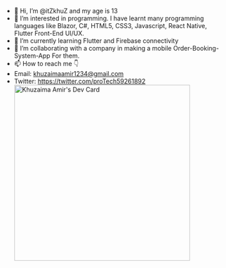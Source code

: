 - 👋 Hi, I’m @itZkhuZ and my age is 13
- 👀 I’m interested in programming. I have learnt many programming languages like Blazor, C#, HTML5, CSS3, Javascript, React Native, Flutter Front-End UI/UX.
- 🌱 I’m currently learning Flutter and Firebase connectivity
- 💞️ I’m collaborating with a company in making a mobile Order-Booking-System-App For them.
- 📫 How to reach me 👇
- Email: khuzaimaamir1234@gmail.com
- Twitter: https://twitter.com/proTech59261892
<a href="https://app.daily.dev/itZkhuZ"><img src="https://api.daily.dev/devcards/61188076a5854916a7884a3cfdb079b0.png?r=ltq" width="400" alt="Khuzaima Amir's Dev Card"/></a>
